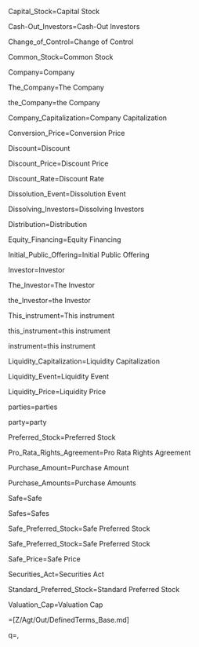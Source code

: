 Capital_Stock=<span class="definedterm">Capital Stock</span>

Cash-Out_Investors=<span class="definedterm">Cash-Out Investors</span>

Change_of_Control=<span class="definedterm">Change of Control</span>

Common_Stock=<span class="definedterm">Common Stock</span>

Company=<span class="definedterm">Company</span>

The_Company=The <span class="definedterm">Company</span>

the_Company=the <span class="definedterm">Company</span>

Company_Capitalization=<span class="definedterm">Company Capitalization</span>

Conversion_Price=<span class="definedterm">Conversion Price</span>

Discount=<span class="definedterm">Discount</span>

Discount_Price=<span class="definedterm">Discount Price</span>

Discount_Rate=<span class="definedterm">Discount Rate</span>

Dissolution_Event=<span class="definedterm">Dissolution Event</span>

Dissolving_Investors=<span class="definedterm">Dissolving Investors</span>

Distribution=<span class="definedterm">Distribution</span>

Equity_Financing=<span class="definedterm">Equity Financing</span>

Initial_Public_Offering=<span class="definedterm">Initial Public Offering</span>

Investor=<span class="definedterm">Investor</span>

The_Investor=The <span class="definedterm">Investor</span>

the_Investor=the <span class="definedterm">Investor</span>

This_instrument=This <span class="definedterm">instrument</span>

this_instrument=this <span class="definedterm">instrument</span>

instrument=this <span class="definedterm">instrument</span>

Liquidity_Capitalization=<span class="definedterm">Liquidity Capitalization</span>

Liquidity_Event=<span class="definedterm">Liquidity Event</span>

Liquidity_Price=<span class="definedterm">Liquidity Price</span>

parties=<span class="definedterm">parties</span>

party=<span class="definedterm">party</span>

Preferred_Stock=<span class="definedterm">Preferred Stock</span>

Pro_Rata_Rights_Agreement=<span class="definedterm">Pro Rata Rights Agreement</span>

Purchase_Amount=<span class="definedterm">Purchase Amount</span>

Purchase_Amounts=<span class="definedterm">Purchase Amounts</span>

Safe=<span class="definedterm">Safe</span>

Safes=<span class="definedterm">Safes</span>

Safe_Preferred_Stock=<span class="definedterm">Safe Preferred Stock</span>

Safe_Preferred_Stock=<span class="definedterm">Safe Preferred Stock</span>

Safe_Price=<span class="definedterm">Safe Price</span>

Securities_Act=<span class="definedterm">Securities Act</span>

Standard_Preferred_Stock=<span class="definedterm">Standard Preferred Stock</span>

Valuation_Cap=<span class="definedterm">Valuation Cap</span>

=[Z/Agt/Out/DefinedTerms_Base.md]

q=,